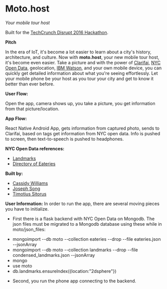 # Moto.host
_Your mobile tour host_

Built for the [TechCrunch Disrupt 2016 Hackathon](http://techcrunch.com/event-info/disrupt-ny-2016/disrupt-ny-hackathon-2016/).

**Pitch**

In the era of IoT, it's become a lot easier to learn about a city's history, architecture, and culture.  Now with **moto.host**, your new mobile tour host, it's become even easier.  Take a picture and with the power of [Clarifai](clarifai.com), [NYC Open Data](https://nycopendata.socrata.com/), geolocation, [IBM Watson](http://www.ibm.com/smarterplanet/us/en/ibmwatson/developercloud/text-to-speech.html), and your own mobile device, you can quickly get detailed information about what you're seeing effortlessly.  Let your mobile phone be your host as you tour your city and get to know it better than ever before.

**User Flow:**

Open the app, camera shows up, you take a picture, you get information from that picture/location.

**App Flow:**

React Native Android App, gets information from captured photo, sends to Clarifai, based on tags get information from NYC open data.  Info is pushed to screen, then text-to-speech is pushed to headphones.

**NYC Open Data references:**
- [Landmarks](https://data.cityofnewyork.us/api/views/rb9s-d3m8/rows.json?accessType=DOWNLOAD)
- [Directory of Eateries](https://data.cityofnewyork.us/Recreation/Directory-of-Eateries/8792-ebcp)

**Built by:**
- [Cassidy Williams](http://cassidoo.co)
- [Joseph Song](http://github.com/ijoosong)
- [Timotius Sitorus](https://timsitorus.com/)

**User Information:**
 In order to run the app, there are several moving pieces you have to initialize.  
- First there is a flask backend with NYC Open Data on Mongodb.  The json files must be migrated to a Mongodb database using these while in moto/json_files:
 * mongoimport --db moto --collection eateries --drop --file eateries.json --jsonArray
 * mongoimport --db moto --collection landmarks --drop --file condensed_landmarks.json --jsonArray
 * mongo
 * use moto
 * db.landmarks.ensureIndex({location:"2dsphere"})
- Second, you run the phone app connecting to the backend.
